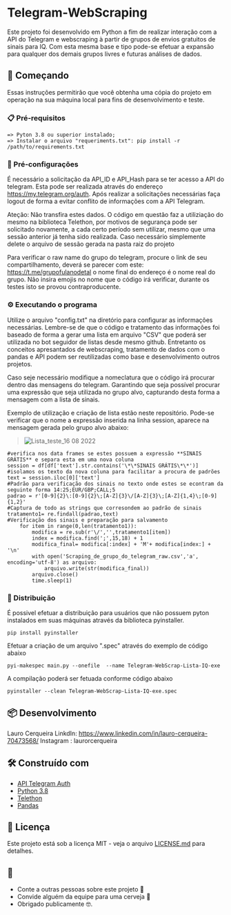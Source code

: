 # Telegram-WebScraping

Este projeto foi desenvolvido em Python a fim de realizar interação com a API do Telegram e webscraping à partir de grupos de envios gratuitos de sinais para IQ. Com esta mesma base e tipo pode-se efetuar a expansão para qualquer dos demais grupos livres e futuras análises de dados. 

## 🚀 Começando

Essas instruções permitirão que você obtenha uma cópia do projeto em operação na sua máquina local para fins de desenvolvimento e teste.

### 📋 Pré-requisitos

```
=> Pyton 3.8 ou superior instalado;
=> Instalar o arquivo "requeriments.txt": pip install -r /path/to/requirements.txt
```

### 🔧 Pré-configurações

É necessário a solicitação da API_ID e API_Hash para se ter acesso a API do telegram. Esta pode ser realizada através do endereço https://my.telegram.org/auth. Após realizar a solicitações necessárias faça logout de forma a evitar conflito de informações com a API Telegram.

Ateção: Não transfira estes dados. O código em questão faz a utiliziação do mesmo na biblioteca Telethon, por motivos de segurança pode ser solicitado novamente, a cada certo período sem utilizar, mesmo que uma sessão anterior já tenha sido realizada. Caso necessário simplemente delete o arquivo de sessão gerada na pasta raiz do projeto

Para verificar o raw name do grupo do telegram, procure o link de seu compartilhamento, deverá se parecer com este: https://t.me/grupofulanodetal o nome final do endereço é o nome real do grupo. Não insira emojis no nome que o código irá verificar, durante os testes isto se provou contraproducente.


### ⚙️ Executando o programa

Utilize o arquivo "config.txt" na diretório para configurar as informações necessárias. Lembre-se de que o código e tratamento das informações foi baseado de forma a gerar uma lista em arquivo "CSV" que poderá ser utilizada no bot seguidor de listas desde mesmo github. Entretanto os conceitos apresantados de webscraping, tratamento de dados com o pandas e API podem ser reutilizadas como base e desenvolvimento outros projetos.

Caso seje necessário modifique a nomeclatura que o código irá procurar dentro das mensagens do telegram. Garantindo que seja possível procurar uma expressão que seja utilizada no grupo alvo, capturando desta forma a mensagem com a lista de sinais.

Exemplo de utilização e criação de lista estão neste repositório. Pode-se verificar que o nome a expressão inserida na linha session, aparece na mensagem gerada pelo grupo alvo abaixo:


>![Lista_teste_16 08 2022](https://user-images.githubusercontent.com/87389666/185007632-cbbeb500-085b-44a1-a38e-8c12c9f70f8b.JPG)


```
#verifica nos data frames se estes possuem a expressão **SINAIS GRÁTIS** e separa esta em uma nova coluna
session = df[df['text'].str.contains('\*\*SINAIS GRÁTIS\*\*')]
#isolamos os texto da nova coluna para facilitar a procura de padrões 
text = session.iloc[0]['text']
#Padrão para verificação dos sinais no texto onde estes se econtram da seguinte forma 14:25;EUR/GBP;CALL;5 
padrao = r'[0-9]{2}\:[0-9]{2}\;[A-Z]{3}\/[A-Z]{3}\;[A-Z]{1,4}\;[0-9]{1,2}'
#Captura de todo as strings que corresondem ao padrão de sinais 
tratamento1= re.findall(padrao,text)
#Verificação dos sinais e preparação para salvamento
    for item in range(0,len(tratamento1)):
        modifica = re.sub(r'\/','',tratamento1[item])
        index = modifica.find(';',15,18) + 1
        modifica_final= modifica[:index] + 'M'+ modifica[index:] + '\n'
        with open('Scraping_de_grupo_do_telegram_raw.csv','a', encoding='utf-8') as arquivo:
            arquivo.write(str(modifica_final))
        arquivo.close()
        time.sleep(1)

```

### 📨 Distribuição

É possivel efetuar a distribuição para usuários que não possuem pyton instalados em suas máquinas através da biblioteca pyinstaller. 

```
pip install pyinstaller 

```

Efetuar a criação de um arquivo ".spec" através do exemplo de código abaixo

```
pyi-makespec main.py --onefile  --name Telegram-WebScrap-Lista-IQ-exe

```

A compilação poderá ser fetuada conforme código abaixo

```
pyinstaller --clean Telegram-WebScrap-Lista-IQ-exe.spec

```


## 📦 Desenvolvimento

Lauro Cerqueira
LinkdIn: https://www.linkedin.com/in/lauro-cerqueira-70473568/
Instagram : laurorcerqueira

## 🛠️ Construído com

* [API Telegram Auth](https://my.telegram.org/auth)
* [Python 3.8](https://www.python.org/downloads/release/python-380/)
* [Telethon](https://docs.telethon.dev/en/stable/) 
* [Pandas](https://pandas.pydata.org/docs/index.html)


## 📄 Licença

Este projeto está sob a licença MIT - veja o arquivo [LICENSE.md](https://github.com/usuario/projeto/licenca) para detalhes.

## 🎁 

* Conte a outras pessoas sobre este projeto 📢
* Convide alguém da equipe para uma cerveja 🍺 
* Obrigado publicamente 🤓.

